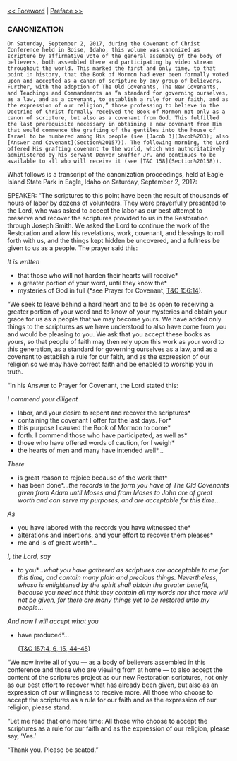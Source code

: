 [<< Foreword](Foreword)  |  [Preface >>](Preface)

### CANONIZATION

    On Saturday, September 2, 2017, during the Covenant of Christ Conference held in Boise, Idaho, this volume was canonized as scripture by affirmative vote of the general assembly of the body of believers, both assembled there and participating by video stream throughout the world. This marked the first and only time, to that point in history, that the Book of Mormon had ever been formally voted upon and accepted as a canon of scripture by any group of believers. Further, with the adoption of The Old Covenants, The New Covenants, and Teachings and Commandments as “a standard for governing ourselves, as a law, and as a covenant, to establish a rule for our faith, and as the expression of our religion,” those professing to believe in the Doctrine of Christ formally received the Book of Mormon not only as a canon of scripture, but also as a covenant from God. This fulfilled the last prerequisite necessary in obtaining a new covenant from Him that would commence the grafting of the gentiles into the house of Israel to be numbered among His people (see [Jacob 3](Jacob%203); also [Answer and Covenant](Section%20157)). The following morning, the Lord offered His grafting covenant to the world, which was authoritatively administered by his servant Denver Snuffer Jr. and continues to be available to all who will receive it (see [T&C 158](Section%20158)).
  

What follows is a transcript of the canonization proceedings, held at Eagle Island State Park in Eagle, Idaho on Saturday, September 2, 2017:

SPEAKER: “The scriptures to this point have been the result of thousands of hours of labor by dozens of volunteers. They were prayerfully presented to the Lord, who was asked to accept the labor as our best attempt to preserve and recover the scriptures provided to us in the Restoration through Joseph Smith. We asked the Lord to continue the work of the Restoration and allow his revelations, work, covenant, and blessings to roll forth with us, and the things kept hidden be uncovered, and a fullness be given to us as a people. The prayer said this:


*It is written*
* that those who will not harden their hearts will receive*
* a greater portion of your word, until they know the*
* mysteries of God in full (*see Prayer for Covenant, [T&C 156:14](Section%20156)).
  

“We seek to leave behind a hard heart and to be as open to receiving a greater portion of your word and to know of your mysteries and obtain your grace for us as a people that we may become yours. We have added only things to the scriptures as we have understood to also have come from you and would be pleasing to you. We ask that you accept these books as yours, so that people of faith may then rely upon this work as your word to this generation, as a standard for governing ourselves as a law, and as a covenant to establish a rule for our faith, and as the expression of our religion so we may have correct faith and be enabled to worship you in truth.

“In his Answer to Prayer for Covenant, the Lord stated this:


*I commend your diligent*
* labor, and your desire to repent and recover the scriptures*
* containing the covenant I offer for the last days. For*
* this purpose I caused the Book of Mormon to come*
* forth. I commend those who have participated, as well as*
* those who have offered words of caution, for I weigh*
* the hearts of men and many have intended well*…
  


*There*
* is great reason to rejoice because of the work that*
* has been done*…*the records in the form you have of The Old Covenants given from Adam until Moses and from Moses to John are of great worth and can serve my purposes, and are acceptable for this time*…
  


*As*
* you have labored with the records you have witnessed the*
* alterations and insertions, and your effort to recover them pleases*
* me and is of great worth*…
  


*I, the Lord, say*
* to you*…*what you have gathered as scriptures are acceptable to me for this time, and contain many plain and precious things. Nevertheless, whoso is enlightened by the spirit shall obtain the greater benefit, because you need not think they contain all my words nor that more will not be given, for there are many things yet to be restored unto my people*…
  


*And now I will accept what you*
* have produced*…
  


    ([T&C 157:4, 6, 15, 44–45](Section%20157))
  

“We now invite all of you — as a body of believers assembled in this conference and those who are viewing from at home — to also accept the content of the scriptures project as our new Restoration scriptures, not only as our best effort to recover what has already been given, but also as an expression of our willingness to receive more. All those who choose to accept the scriptures as a rule for our faith and as the expression of our religion, please stand.

“Let me read that one more time: All those who choose to accept the scriptures as a rule for our faith and as the expression of our religion, please say, ‘Yes.’

“Thank you. Please be seated.”